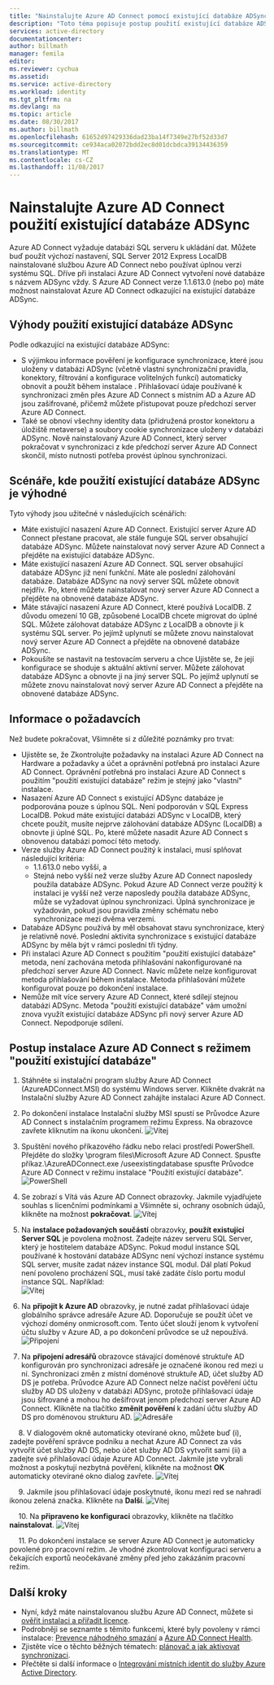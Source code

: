```yaml
---
title: "Nainstalujte Azure AD Connect pomocí existující databáze ADSync | Microsoft Docs"
description: "Toto téma popisuje postup použití existující databáze ADSync."
services: active-directory
documentationcenter: 
author: billmath
manager: femila
editor: 
ms.reviewer: cychua
ms.assetid: 
ms.service: active-directory
ms.workload: identity
ms.tgt_pltfrm: na
ms.devlang: na
ms.topic: article
ms.date: 08/30/2017
ms.author: billmath
ms.openlocfilehash: 61652d97429336dad23ba14f7349e27bf52d33d7
ms.sourcegitcommit: ce934aca02072bdd2ec8d01dcbdca39134436359
ms.translationtype: MT
ms.contentlocale: cs-CZ
ms.lasthandoff: 11/08/2017
---
```

# <a name="install-azure-ad-connect-using-an-existing-adsync-database"></a>Nainstalujte Azure AD Connect použití existující databáze ADSync
Azure AD Connect vyžaduje databázi SQL serveru k ukládání dat. Můžete buď použít výchozí nastavení, SQL Server 2012 Express LocalDB nainstalované službou Azure AD Connect nebo používat úplnou verzi systému SQL. Dříve při instalaci Azure AD Connect vytvoření nové databáze s názvem ADSync vždy. S Azure AD Connect verze 1.1.613.0 (nebo po) máte možnost nainstalovat Azure AD Connect odkazující na existující databáze ADSync.

## <a name="benefits-of-using-an-existing-adsync-database"></a>Výhody použití existující databáze ADSync
Podle odkazující na existující databáze ADSync:

- S výjimkou informace pověření je konfigurace synchronizace, které jsou uloženy v databázi ADSync (včetně vlastní synchronizační pravidla, konektory, filtrování a konfigurace volitelných funkcí) automaticky obnovit a použít během instalace . Přihlašovací údaje používané k synchronizaci změn přes Azure AD Connect s místním AD a Azure AD jsou zašifrované, přičemž můžete přistupovat pouze předchozí server Azure AD Connect.
- Také se obnoví všechny identity data (přidružená prostor konektoru a úložiště metaverse) a soubory cookie synchronizace uloženy v databázi ADSync. Nově nainstalovaný Azure AD Connect, který server pokračovat v synchronizaci z kde předchozí server Azure AD Connect skončil, místo nutnosti potřeba provést úplnou synchronizaci.

## <a name="scenarios-where-using-an-existing-adsync-database-is-beneficial"></a>Scénáře, kde použití existující databáze ADSync je výhodné
Tyto výhody jsou užitečné v následujících scénářích:


- Máte existující nasazení Azure AD Connect. Existující server Azure AD Connect přestane pracovat, ale stále funguje SQL server obsahující databáze ADSync. Můžete nainstalovat nový server Azure AD Connect a přejděte na existující databáze ADSync. 
- Máte existující nasazení Azure AD Connect. SQL server obsahující databáze ADSync již není funkční. Máte ale poslední zálohování databáze. Databáze ADSync na nový server SQL můžete obnovit nejdřív. Po, které můžete nainstalovat nový server Azure AD Connect a přejděte na obnovené databáze ADSync.
- Máte stávající nasazení Azure AD Connect, které používá LocalDB. Z důvodu omezení 10 GB, způsobené LocalDB chcete migrovat do úplné SQL. Můžete zálohovat databáze ADSync z LocalDB a obnovte ji k systému SQL server. Po jejímž uplynutí se můžete znovu nainstalovat nový server Azure AD Connect a přejděte na obnovené databáze ADSync.
- Pokoušíte se nastavit na testovacím serveru a chce Ujistěte se, že její konfigurace se shoduje s aktuální aktivní server. Můžete zálohovat databáze ADSync a obnovte ji na jiný server SQL. Po jejímž uplynutí se můžete znovu nainstalovat nový server Azure AD Connect a přejděte na obnovené databáze ADSync.

## <a name="prerequisite-information"></a>Informace o požadavcích

Než budete pokračovat, Všimněte si z důležité poznámky pro trvat:

- Ujistěte se, že Zkontrolujte požadavky na instalaci Azure AD Connect na Hardware a požadavky a účet a oprávnění potřebná pro instalaci Azure AD Connect. Oprávnění potřebná pro instalaci Azure AD Connect s použitím "použití existující databáze" režim je stejný jako "vlastní" instalace.
- Nasazení Azure AD Connect s existující ADSync databáze je podporována pouze s úplnou SQL. Není podporován v SQL Express LocalDB. Pokud máte existující databázi ADSync v LocalDB, který chcete použít, musíte nejprve zálohování databáze ADSync (LocalDB) a obnovte ji úplné SQL. Po, které můžete nasadit Azure AD Connect s obnovenou databázi pomocí této metody.
- Verze služby Azure AD Connect použitý k instalaci, musí splňovat následující kritéria:
    - 1.1.613.0 nebo vyšší, a
    - Stejná nebo vyšší než verze služby Azure AD Connect naposledy použila databáze ADSync. Pokud Azure AD Connect verze použitý k instalaci je vyšší než verze naposledy použila databáze ADSync, může se vyžadovat úplnou synchronizaci.  Úplná synchronizace je vyžadován, pokud jsou pravidla změny schématu nebo synchronizace mezi dvěma verzemi. 
- Databáze ADSync používá by měl obsahovat stavu synchronizace, který je relativně nové. Poslední aktivita synchronizace s existující databáze ADSync by měla být v rámci poslední tři týdny.
- Při instalaci Azure AD Connect s použitím "použití existující databáze" metoda, není zachována metoda přihlašování nakonfigurované na předchozí server Azure AD Connect. Navíc můžete nelze konfigurovat metoda přihlašování během instalace. Metoda přihlašování můžete konfigurovat pouze po dokončení instalace.
- Nemůže mít více servery Azure AD Connect, které sdílejí stejnou databázi ADSync. Metoda "použití existující databáze" vám umožní znova využít existující databáze ADSync při nový server Azure AD Connect. Nepodporuje sdílení.

## <a name="steps-to-install-azure-ad-connect-with-use-existing-database-mode"></a>Postup instalace Azure AD Connect s režimem "použití existující databáze"
1.  Stáhněte si instalační program služby Azure AD Connect (AzureADConnect.MSI) do systému Windows server. Klikněte dvakrát na Instalační služby Azure AD Connect zahájíte instalaci Azure AD Connect.
2.  Po dokončení instalace Instalační služby MSI spustí se Průvodce Azure AD Connect s instalačním programem režimu Express. Na obrazovce zavřete kliknutím na ikonu ukončení.
![Vítej](media/active-directory-aadconnect-existing-database/db1.png)
3.  Spuštění nového příkazového řádku nebo relaci prostředí PowerShell. Přejděte do složky <drive>\program files\Microsoft Azure AD Connect. Spusťte příkaz.\AzureADConnect.exe /useexistingdatabase spusťte Průvodce Azure AD Connect v režimu instalace "Použití existující databáze".
![PowerShell](media/active-directory-aadconnect-existing-database/db2.png)
4.  Se zobrazí s Vítá vás Azure AD Connect obrazovky. Jakmile vyjadřujete souhlas s licenčními podmínkami a Všimněte si, ochrany osobních údajů, klikněte na možnost **pokračovat**.
![Vítej](media/active-directory-aadconnect-existing-database/db3.png)
5.  Na **instalace požadovaných součástí** obrazovky, **použít existující Server SQL** je povolena možnost. Zadejte název serveru SQL Server, který je hostitelem databáze ADSync. Pokud modul instance SQL používané k hostování databáze ADSync není výchozí instance systému SQL server, musíte zadat název instance SQL modul. Dál platí Pokud není povoleno procházení SQL, musí také zadáte číslo portu modul instance SQL. Například:         
![Vítej](media/active-directory-aadconnect-existing-database/db4.png)           

6.  Na **připojit k Azure AD** obrazovky, je nutné zadat přihlašovací údaje globálního správce adresáře Azure AD. Doporučuje se použít účet ve výchozí domény onmicrosoft.com. Tento účet slouží jenom k vytvoření účtu služby v Azure AD, a po dokončení průvodce se už nepoužívá.
![Připojení](media/active-directory-aadconnect-existing-database/db5.png)
 
7.  Na **připojení adresářů** obrazovce stávající doménové struktuře AD konfigurován pro synchronizaci adresáře je označené ikonou red mezi u ní. Synchronizaci změn z místní doménové struktuře AD, účet služby AD DS je potřeba. Průvodce Azure AD Connect nelze načíst pověření účtu služby AD DS uloženy v databázi ADSync, protože přihlašovací údaje jsou šifrované a mohou ho dešifrovat jenom předchozí server Azure AD Connect. Klikněte na tlačítko **změnit pověření** k zadání účtu služby AD DS pro doménovou strukturu AD.
![Adresáře](media/active-directory-aadconnect-existing-database/db6.png)
 
 
8.  V dialogovém okně automaticky otevírané okno, můžete buď (i), zadejte pověření správce podniku a nechat Azure AD Connect za vás vytvořit účet služby AD DS, nebo účet služby AD DS vytvořit sami (ii) a zadejte své přihlašovací údaje Azure AD Connect. Jakmile jste vybrali možnost a poskytují nezbytná pověření, klikněte na možnost **OK** automaticky otevírané okno dialog zavřete.
![Vítej](media/active-directory-aadconnect-existing-database/db7.png)
 
 
9.  Jakmile jsou přihlašovací údaje poskytnuté, ikonu mezi red se nahradí ikonou zelená značka. Klikněte na **Další**.
![Vítej](media/active-directory-aadconnect-existing-database/db8.png)
 
 
10. Na **připraveno ke konfiguraci** obrazovky, klikněte na tlačítko **nainstalovat**.
![Vítej](media/active-directory-aadconnect-existing-database/db9.png)
 
 
11. Po dokončení instalace se server Azure AD Connect je automaticky povolené pro pracovní režim. Je vhodné zkontrolovat konfiguraci serveru a čekajících exportů neočekávané změny před jeho zakázáním pracovní režim. 

## <a name="next-steps"></a>Další kroky

- Nyní, když máte nainstalovanou službu Azure AD Connect, můžete si [ověřit instalaci a přiřadit licence](active-directory-aadconnect-whats-next.md).
- Podrobněji se seznamte s těmito funkcemi, které byly povoleny v rámci instalace: [Prevence náhodného smazání](active-directory-aadconnectsync-feature-prevent-accidental-deletes.md) a [Azure AD Connect Health](../connect-health/active-directory-aadconnect-health-sync.md).
- Zjistěte více o těchto běžných tématech: [plánovač a jak aktivovat synchronizaci](active-directory-aadconnectsync-feature-scheduler.md).
- Přečtěte si další informace o [Integrování místních identit do služby Azure Active Directory](active-directory-aadconnect.md).
